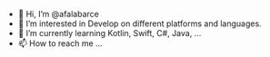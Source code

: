 - 👋 Hi, I’m @afalabarce
- 👀 I’m interested in Develop on different platforms and languages.
- 🌱 I’m currently learning Kotlin, Swift, C#, Java, ...
- 📫 How to reach me ...

<!---
afalabarce/afalabarce is a ✨ special ✨ repository because its `README.md` (this file) appears on your GitHub profile.
You can click the Preview link to take a look at your changes.
--->
